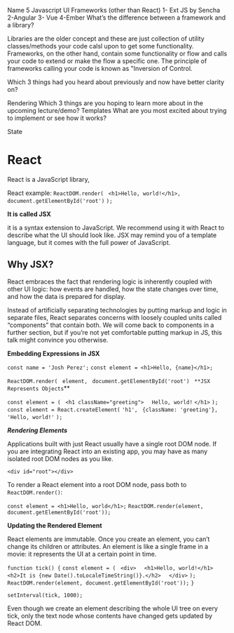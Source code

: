 


Name 5 Javascript UI Frameworks (other than React)
1- Ext JS by Sencha
2-Angular
3- Vue
4-Ember
What’s the difference between a framework and a library?

Libraries are the older concept and these are just collection of utility classes/methods your code calsl upon to get some functionality. Frameworks, on the other hand, contain some functionality or flow and calls your code to extend or make the flow a specific one. The principle of frameworks calling your code is known as "Inversion of Control.

Which 3 things had you heard about previously and now have better clarity on?

Rendering
Which 3 things are you hoping to learn more about in the upcoming lecture/demo?
Templates
What are you most excited about trying to implement or see how it works?

State



#  React

React is a JavaScript library,

React example:
`ReactDOM.render(`
 ` <h1>Hello, world!</h1>,`
`  document.getElementById('root')`
`);`

**It is called JSX**


it is a syntax extension to JavaScript. We recommend using it with React to describe what the UI should look like. JSX may remind you of a template language, but it comes with the full power of JavaScript.

## Why JSX?

React embraces the fact that rendering logic is inherently coupled with other UI logic: how events are handled, how the state changes over time, and how the data is prepared for display.

Instead of artificially separating technologies by putting markup and logic in separate files, React separates concerns with loosely coupled units called “components” that contain both. We will come back to components in a further section, but if you’re not yet comfortable putting markup in JS, this talk might convince you otherwise.


**Embedding Expressions in JSX**

`const name = 'Josh Perez';`
`const element = <h1>Hello, {name}</h1>;`

`ReactDOM.render(`
 ` element,`
 ` document.getElementById('root')`
`
**JSX Represents Objects`**


`const element = (`
 ` <h1 className="greeting">`
  `  Hello, world!`
  `</h1>`
`);`
`const element = React.createElement(`
  `'h1',`
 ` {className: 'greeting'},`
  `'Hello, world!'`
`);`


***Rendering Elements***

Applications built with just React usually have a single root DOM node. If you are integrating React into an existing app, you may have as many isolated root DOM nodes as you like.

`<div id="root"></div>`

To render a React element into a root DOM node, pass both to` ReactDOM.render()`:

`const element = <h1>Hello, world</h1>;`
`ReactDOM.render(element, document.getElementById('root'));`

**Updating the Rendered Element**

React elements are immutable. Once you create an element, you can’t change its children or attributes. An element is like a single frame in a movie: it represents the UI at a certain point in time.

`function tick() {`
  `const element = (`
   ` <div>`
    `  <h1>Hello, world!</h1>`
     ` <h2>It is {new Date().toLocaleTimeString()}.</h2>`
  `  </div>`
  `);`
  `ReactDOM.render(element, document.getElementById('root'));`
`}`

`setInterval(tick, 1000);`

Even though we create an element describing the whole UI tree on every tick, only the text node whose contents have changed gets updated by React DOM.

